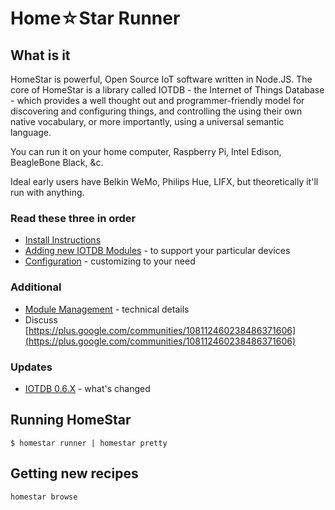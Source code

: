 # Home☆Star Runner

## What is it

HomeStar is powerful, Open Source IoT software written in Node.JS.
The core of HomeStar is a library called IOTDB - the Internet of Things
Database - which provides a well thought out and programmer-friendly
model for discovering and configuring things, and controlling the using
their own native vocabulary, or more importantly, using a universal
semantic language.

You can run it on your home computer, Raspberry Pi,
Intel Edison, BeagleBone Black, &c.

Ideal early users have Belkin WeMo, Philips Hue,
LIFX, but theoretically it'll run with anything.

### Read these three in order

* [Install Instructions](docs/install.md)
* [Adding new IOTDB Modules](docs/modules.md) - to support your particular devices
* [Configuration](docs/configure.md) - customizing to your need

### Additional

* [Module Management](docs/command-install.md) - technical details
* Discuss [https://plus.google.com/communities/108112460238486371606](https://plus.google.com/communities/108112460238486371606)

### Updates

* [IOTDB 0.6.X](docs/IOTDB-0.6.md) - what's changed

## Running HomeStar

    $ homestar runner | homestar pretty

## Getting new recipes

    homestar browse

